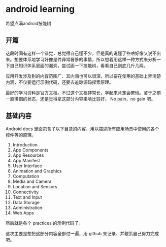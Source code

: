 # android learning
希望点满android技能树

## 开篇
这段时间有这样一个错觉，总觉得自己懂不少，但是真的说懂了些啥好像又说不出来。想要体系地学习好像是件非常奢侈的事情，所以想着用这样一种方式来分析一下自己知识体系里面的漏洞，尝试画一下技能树，看看自己到底几斤几两。

应用开发涉及到的内容范围广、其内涵也可以很深，所以要在使用的基础上弄清楚内涵，不仅要运行示例代码，还要去追踪源码探索原理。

最好的学习资料是官方文档。不过这个文档非常长，学起来肯定会繁琐。鉴于之前一直徘徊的状态，还是觉得拿这部分内容来啃比较好。 No pain，no gain 吧。

## 基础内容

Android docs 里面包含了以下目录的内容，用以描述所有应用场景中使用的各个控件等的原理。

1.  Introduction
2.  App Components
3.  App Resources
4.  App Manifest
5.  User Interface
6.  Animation and Graphics
7.  Computation
8.  Media and Camera
9.  Location and Sensors
10.  Connectivity
11.  Text and Input
12.  Data Storage
13.  Administration
14.  Web Apps

然后就是各个 practices 的示例代码了。

这次主要是想把这部分内容全部过一遍，用 github 来记录、并鞭策自己努力完成吧。